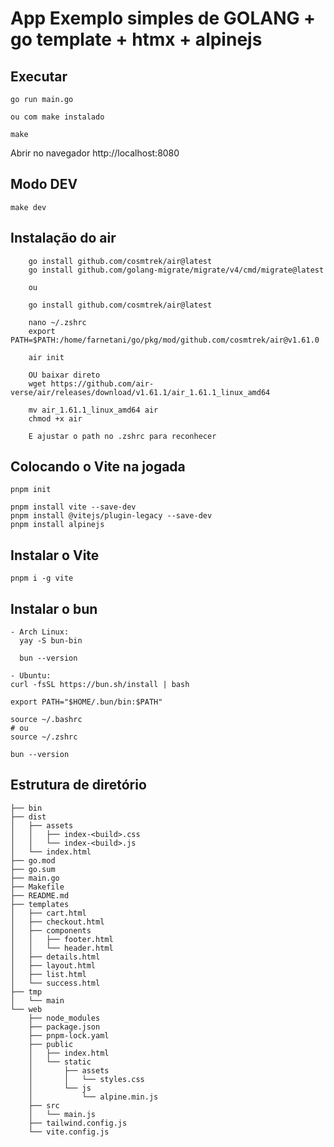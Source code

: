 # App Exemplo simples de GOLANG + go template + htmx + alpinejs

## Executar

```
go run main.go

ou com make instalado

make 
```

Abrir no navegador http://localhost:8080

## Modo DEV

```
make dev
```

## Instalação do air

```
	go install github.com/cosmtrek/air@latest
 	go install github.com/golang-migrate/migrate/v4/cmd/migrate@latest

    ou    

    go install github.com/cosmtrek/air@latest

    nano ~/.zshrc
    export PATH=$PATH:/home/farnetani/go/pkg/mod/github.com/cosmtrek/air@v1.61.0 

    air init

    OU baixar direto
    wget https://github.com/air-verse/air/releases/download/v1.61.1/air_1.61.1_linux_amd64

    mv air_1.61.1_linux_amd64 air
    chmod +x air

    E ajustar o path no .zshrc para reconhecer 
```

## Colocando o Vite na jogada
```
pnpm init

pnpm install vite --save-dev   
pnpm install @vitejs/plugin-legacy --save-dev
pnpm install alpinejs

```

## Instalar o Vite

```
pnpm i -g vite
```

## Instalar o bun

```
- Arch Linux:
  yay -S bun-bin

  bun --version  

- Ubuntu:
curl -fsSL https://bun.sh/install | bash

export PATH="$HOME/.bun/bin:$PATH"

source ~/.bashrc
# ou
source ~/.zshrc

bun --version
```


## Estrutura de diretório
```
├── bin
├── dist
│   ├── assets
│   │   ├── index-<build>.css
│   │   └── index-<build>.js
│   └── index.html
├── go.mod
├── go.sum
├── main.go
├── Makefile
├── README.md
├── templates
│   ├── cart.html
│   ├── checkout.html
│   ├── components
│   │   ├── footer.html
│   │   └── header.html
│   ├── details.html
│   ├── layout.html
│   ├── list.html
│   └── success.html
├── tmp
│   └── main
└── web
    ├── node_modules
    ├── package.json
    ├── pnpm-lock.yaml
    ├── public
    │   ├── index.html
    │   └── static
    │       ├── assets
    │       │   └── styles.css
    │       └── js
    │           └── alpine.min.js
    ├── src
    │   └── main.js
    ├── tailwind.config.js
    └── vite.config.js
```


